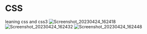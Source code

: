 # CSS
leaning css and css3 
![Screenshot_20230424_162418](https://user-images.githubusercontent.com/124787647/233977261-90509c67-e171-43f1-9d28-ab8639eb50f5.png)
![Screenshot_20230424_162432](https://user-images.githubusercontent.com/124787647/233977265-7a0f577b-b246-42a1-8d31-bf9b95598b1d.png)
![Screenshot_20230424_162448](https://user-images.githubusercontent.com/124787647/233977267-9212adb9-bd5f-4f96-8116-02099032250f.png)
